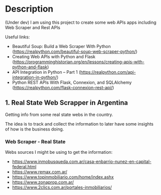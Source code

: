 # Description
(Under dev)
I am using this project to create some web APIs apps including Web Scraper and Rest APIs


Useful links:
* Beautiful Soup: Build a Web Scraper With Python (https://realpython.com/beautiful-soup-web-scraper-python/)
* Creating Web APIs with Python and Flask (https://programminghistorian.org/en/lessons/creating-apis-with-python-and-flask)
* API Integration in Python – Part 1 (https://realpython.com/api-integration-in-python/)
* Python REST APIs With Flask, Connexion, and SQLAlchemy (https://realpython.com/flask-connexion-rest-api/)

## 1. Real State Web Scrapper in Argentina
Getting info from some real state webs in the country.

The idea is to track and collect the information to later have some insights of how is the business doing.


### Web Scraper - Real State
Webs sources I might be using to get the information:

* https://www.inmobusqueda.com.ar/casa-enbarrio-nunez-en-capital-federal.html
* https://www.remax.com.ar/
* https://www.topinmobiliario.com/home/index.ashx
* https://www.zonaprop.com.ar/
* https://www.2clics.com.ar/portales-inmobiliarios/
 